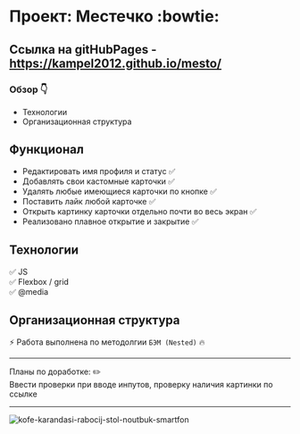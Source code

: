 # Проект: Местечко :bowtie:

## Ссылка на gitHubPages - https://kampel2012.github.io/mesto/

### Обзор :point_down:

* Технологии
* Организационная структура

## **Функционал**

- Редактировать имя профиля и статус :white_check_mark:
- Добавлять свои кастомные карточки :white_check_mark:
- Удалять любые имеющиеся карточки по кнопке :white_check_mark:
- Поставить лайк любой карточке :white_check_mark:
- Открыть картинку карточки отдельно почти во весь экран :white_check_mark:
- Реализовано плавное открытие и закрытие :white_check_mark:
## **Технологии**

:white_check_mark: JS
<br>
:white_check_mark: Flexbox / grid
<br>
:white_check_mark: @media
<br>

## **Организационная структура**

:zap: Работа выполнена по методолгии `БЭМ (Nested)` :fire:

____

Планы по доработке: :pencil2:
<br>
Ввести проверки при вводе инпутов, проверку наличия картинки по ссылке

____


![kofe-karandasi-rabocij-stol-noutbuk-smartfon](https://user-images.githubusercontent.com/117913798/211205363-3b37f67e-40fd-4b22-be5c-4d72cad08a17.jpg)

